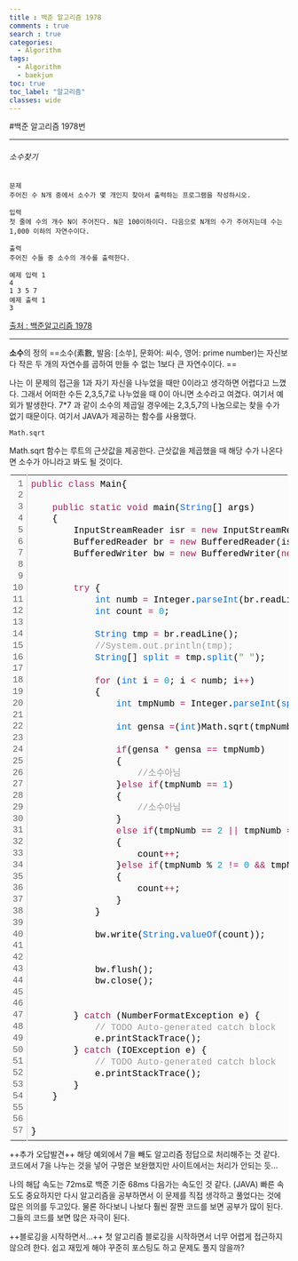 ```yaml
---
title : 백준 알고리즘 1978
comments : true
search : true
categories:
  - Algorithm
tags:
  - Algorithm
  - baekjun
toc: true
toc_label: "알고리즘"
classes: wide
---
```


#백준 알고리즘 1978번


* * *
###### 소수찾기
```
문제
주어진 수 N개 중에서 소수가 몇 개인지 찾아서 출력하는 프로그램을 작성하시오.

입력
첫 줄에 수의 개수 N이 주어진다. N은 100이하이다. 다음으로 N개의 수가 주어지는데 수는 1,000 이하의 자연수이다.

출력
주어진 수들 중 소수의 개수를 출력한다.

예제 입력 1
4
1 3 5 7
예제 출력 1
3
```
[출처 : 백준알고리즘 1978](https://www.acmicpc.net/problem/1978)


* * *

**소수**의 정의
==소수(素數, 발음: [소쑤], 문화어: 씨수, 영어: prime number)는 자신보다 작은 두 개의 자연수를 곱하여 만들 수 없는 1보다 큰 자연수이다. ==

나는 이 문제의 접근을 1과 자기 자신을 나누었을 때만 0이라고 생각하면 어렵다고 느꼈다. 그래서 어떠한 수든 2,3,5,7로 나누었을 때 0이 아니면 소수라고 여겼다. 여기서 예외가 발생한다. 7*7 과 같이 소수의 제곱일 경우에는 2,3,5,7의 나눔으로는 찾을 수가 없기 때문이다. 여기서 JAVA가 제공하는 함수를 사용했다.

`Math.sqrt`

Math.sqrt 함수는 루트의 근삿값을 제공한다. 근삿값을 제곱했을 때 해당 수가 나온다면 소수가 아니라고 봐도 될 것이다.

<div class="colorscripter-code" style="color:#010101; font-family:Consolas, 'Liberation Mono', Menlo, Courier, monospace !important; position:relative !important; overflow:auto"><table class="colorscripter-code-table" style="margin:0; padding:0; border:none; background-color:#fafafa; border-radius:4px;" cellspacing="0" cellpadding="0"><tr><td style="padding:6px; border-right:2px solid #e5e5e5"><div style="margin:0; padding:0; word-break:normal; text-align:right; color:#666; font-family:Consolas, 'Liberation Mono', Menlo, Courier, monospace !important; line-height:130%"><div style="line-height:130%">1</div><div style="line-height:130%">2</div><div style="line-height:130%">3</div><div style="line-height:130%">4</div><div style="line-height:130%">5</div><div style="line-height:130%">6</div><div style="line-height:130%">7</div><div style="line-height:130%">8</div><div style="line-height:130%">9</div><div style="line-height:130%">10</div><div style="line-height:130%">11</div><div style="line-height:130%">12</div><div style="line-height:130%">13</div><div style="line-height:130%">14</div><div style="line-height:130%">15</div><div style="line-height:130%">16</div><div style="line-height:130%">17</div><div style="line-height:130%">18</div><div style="line-height:130%">19</div><div style="line-height:130%">20</div><div style="line-height:130%">21</div><div style="line-height:130%">22</div><div style="line-height:130%">23</div><div style="line-height:130%">24</div><div style="line-height:130%">25</div><div style="line-height:130%">26</div><div style="line-height:130%">27</div><div style="line-height:130%">28</div><div style="line-height:130%">29</div><div style="line-height:130%">30</div><div style="line-height:130%">31</div><div style="line-height:130%">32</div><div style="line-height:130%">33</div><div style="line-height:130%">34</div><div style="line-height:130%">35</div><div style="line-height:130%">36</div><div style="line-height:130%">37</div><div style="line-height:130%">38</div><div style="line-height:130%">39</div><div style="line-height:130%">40</div><div style="line-height:130%">41</div><div style="line-height:130%">42</div><div style="line-height:130%">43</div><div style="line-height:130%">44</div><div style="line-height:130%">45</div><div style="line-height:130%">46</div><div style="line-height:130%">47</div><div style="line-height:130%">48</div><div style="line-height:130%">49</div><div style="line-height:130%">50</div><div style="line-height:130%">51</div><div style="line-height:130%">52</div><div style="line-height:130%">53</div><div style="line-height:130%">54</div><div style="line-height:130%">55</div><div style="line-height:130%">56</div><div style="line-height:130%">57</div></div></td><td style="padding:6px 0"><div style="margin:0; padding:0; color:#010101; font-family:Consolas, 'Liberation Mono', Menlo, Courier, monospace !important; line-height:130%"><div style="padding:0 6px; white-space:pre; line-height:130%"><span style="color:#a71d5d">public</span>&nbsp;<span style="color:#a71d5d">class</span>&nbsp;Main{</div><div style="padding:0 6px; white-space:pre; line-height:130%">&nbsp;&nbsp;&nbsp;&nbsp;&nbsp;&nbsp;&nbsp;&nbsp;&nbsp;&nbsp;&nbsp;&nbsp;</div><div style="padding:0 6px; white-space:pre; line-height:130%">&nbsp;&nbsp;&nbsp;&nbsp;<span style="color:#a71d5d">public</span>&nbsp;<span style="color:#a71d5d">static</span>&nbsp;<span style="color:#a71d5d">void</span>&nbsp;main(<span style="color:#066de2">String</span>[]&nbsp;args)</div><div style="padding:0 6px; white-space:pre; line-height:130%">&nbsp;&nbsp;&nbsp;&nbsp;{</div><div style="padding:0 6px; white-space:pre; line-height:130%">&nbsp;&nbsp;&nbsp;&nbsp;&nbsp;&nbsp;&nbsp;&nbsp;InputStreamReader&nbsp;isr&nbsp;<span style="color:#0086b3"></span><span style="color:#a71d5d">=</span>&nbsp;<span style="color:#a71d5d">new</span>&nbsp;InputStreamReader(<span style="color:#066de2">System</span>.<span style="color:#066de2">in</span>);&nbsp;</div><div style="padding:0 6px; white-space:pre; line-height:130%">&nbsp;&nbsp;&nbsp;&nbsp;&nbsp;&nbsp;&nbsp;&nbsp;BufferedReader&nbsp;br&nbsp;<span style="color:#0086b3"></span><span style="color:#a71d5d">=</span>&nbsp;<span style="color:#a71d5d">new</span>&nbsp;BufferedReader(isr);&nbsp;</div><div style="padding:0 6px; white-space:pre; line-height:130%">&nbsp;&nbsp;&nbsp;&nbsp;&nbsp;&nbsp;&nbsp;&nbsp;BufferedWriter&nbsp;bw&nbsp;<span style="color:#0086b3"></span><span style="color:#a71d5d">=</span>&nbsp;<span style="color:#a71d5d">new</span>&nbsp;BufferedWriter(<span style="color:#a71d5d">new</span>&nbsp;OutputStreamWriter(<span style="color:#066de2">System</span>.<span style="color:#066de2">out</span>));</div><div style="padding:0 6px; white-space:pre; line-height:130%">&nbsp;&nbsp;&nbsp;&nbsp;&nbsp;&nbsp;&nbsp;&nbsp;</div><div style="padding:0 6px; white-space:pre; line-height:130%">&nbsp;&nbsp;&nbsp;&nbsp;&nbsp;&nbsp;&nbsp;&nbsp;&nbsp;&nbsp;&nbsp;&nbsp;&nbsp;&nbsp;&nbsp;&nbsp;</div><div style="padding:0 6px; white-space:pre; line-height:130%">&nbsp;&nbsp;&nbsp;&nbsp;&nbsp;&nbsp;&nbsp;&nbsp;<span style="color:#a71d5d">try</span>&nbsp;{</div><div style="padding:0 6px; white-space:pre; line-height:130%">&nbsp;&nbsp;&nbsp;&nbsp;&nbsp;&nbsp;&nbsp;&nbsp;&nbsp;&nbsp;&nbsp;&nbsp;<span style="color:#066de2">int</span>&nbsp;numb&nbsp;<span style="color:#0086b3"></span><span style="color:#a71d5d">=</span>&nbsp;Integer.<span style="color:#066de2">parseInt</span>(br.readLine());</div><div style="padding:0 6px; white-space:pre; line-height:130%">&nbsp;&nbsp;&nbsp;&nbsp;&nbsp;&nbsp;&nbsp;&nbsp;&nbsp;&nbsp;&nbsp;&nbsp;<span style="color:#066de2">int</span>&nbsp;count&nbsp;<span style="color:#0086b3"></span><span style="color:#a71d5d">=</span>&nbsp;<span style="color:#0099cc">0</span>;</div><div style="padding:0 6px; white-space:pre; line-height:130%">&nbsp;&nbsp;&nbsp;&nbsp;&nbsp;&nbsp;&nbsp;&nbsp;&nbsp;&nbsp;&nbsp;&nbsp;</div><div style="padding:0 6px; white-space:pre; line-height:130%">&nbsp;&nbsp;&nbsp;&nbsp;&nbsp;&nbsp;&nbsp;&nbsp;&nbsp;&nbsp;&nbsp;&nbsp;<span style="color:#066de2">String</span>&nbsp;tmp&nbsp;<span style="color:#0086b3"></span><span style="color:#a71d5d">=</span>&nbsp;br.readLine();</div><div style="padding:0 6px; white-space:pre; line-height:130%">&nbsp;&nbsp;&nbsp;&nbsp;&nbsp;&nbsp;&nbsp;&nbsp;&nbsp;&nbsp;&nbsp;&nbsp;<span style="color:#999999">//System.out.println(tmp);</span></div><div style="padding:0 6px; white-space:pre; line-height:130%">&nbsp;&nbsp;&nbsp;&nbsp;&nbsp;&nbsp;&nbsp;&nbsp;&nbsp;&nbsp;&nbsp;&nbsp;<span style="color:#066de2">String</span>[]&nbsp;<span style="color:#066de2">split</span>&nbsp;<span style="color:#0086b3"></span><span style="color:#a71d5d">=</span>&nbsp;tmp.<span style="color:#066de2">split</span>(<span style="color:#63a35c">"&nbsp;"</span>);</div><div style="padding:0 6px; white-space:pre; line-height:130%">&nbsp;&nbsp;&nbsp;&nbsp;&nbsp;&nbsp;&nbsp;&nbsp;&nbsp;&nbsp;&nbsp;&nbsp;</div><div style="padding:0 6px; white-space:pre; line-height:130%">&nbsp;&nbsp;&nbsp;&nbsp;&nbsp;&nbsp;&nbsp;&nbsp;&nbsp;&nbsp;&nbsp;&nbsp;<span style="color:#a71d5d">for</span>&nbsp;(<span style="color:#066de2">int</span>&nbsp;i&nbsp;<span style="color:#0086b3"></span><span style="color:#a71d5d">=</span>&nbsp;<span style="color:#0099cc">0</span>;&nbsp;i&nbsp;<span style="color:#0086b3"></span><span style="color:#a71d5d">&lt;</span>&nbsp;numb;&nbsp;i<span style="color:#0086b3"></span><span style="color:#a71d5d">+</span><span style="color:#0086b3"></span><span style="color:#a71d5d">+</span>)</div><div style="padding:0 6px; white-space:pre; line-height:130%">&nbsp;&nbsp;&nbsp;&nbsp;&nbsp;&nbsp;&nbsp;&nbsp;&nbsp;&nbsp;&nbsp;&nbsp;{</div><div style="padding:0 6px; white-space:pre; line-height:130%">&nbsp;&nbsp;&nbsp;&nbsp;&nbsp;&nbsp;&nbsp;&nbsp;&nbsp;&nbsp;&nbsp;&nbsp;&nbsp;&nbsp;&nbsp;&nbsp;<span style="color:#066de2">int</span>&nbsp;tmpNumb&nbsp;<span style="color:#0086b3"></span><span style="color:#a71d5d">=</span>&nbsp;Integer.<span style="color:#066de2">parseInt</span>(<span style="color:#066de2">split</span>[i]);</div><div style="padding:0 6px; white-space:pre; line-height:130%">&nbsp;&nbsp;&nbsp;&nbsp;&nbsp;&nbsp;&nbsp;&nbsp;&nbsp;&nbsp;&nbsp;&nbsp;&nbsp;&nbsp;&nbsp;&nbsp;</div><div style="padding:0 6px; white-space:pre; line-height:130%">&nbsp;&nbsp;&nbsp;&nbsp;&nbsp;&nbsp;&nbsp;&nbsp;&nbsp;&nbsp;&nbsp;&nbsp;&nbsp;&nbsp;&nbsp;&nbsp;<span style="color:#066de2">int</span>&nbsp;gensa&nbsp;<span style="color:#0086b3"></span><span style="color:#a71d5d">=</span>(<span style="color:#066de2">int</span>)Math.sqrt(tmpNumb);</div><div style="padding:0 6px; white-space:pre; line-height:130%">&nbsp;&nbsp;&nbsp;&nbsp;&nbsp;&nbsp;&nbsp;&nbsp;&nbsp;&nbsp;&nbsp;&nbsp;&nbsp;&nbsp;&nbsp;&nbsp;</div><div style="padding:0 6px; white-space:pre; line-height:130%">&nbsp;&nbsp;&nbsp;&nbsp;&nbsp;&nbsp;&nbsp;&nbsp;&nbsp;&nbsp;&nbsp;&nbsp;&nbsp;&nbsp;&nbsp;&nbsp;<span style="color:#a71d5d">if</span>(gensa&nbsp;<span style="color:#0086b3"></span><span style="color:#a71d5d">*</span>&nbsp;gensa&nbsp;<span style="color:#0086b3"></span><span style="color:#a71d5d">=</span><span style="color:#0086b3"></span><span style="color:#a71d5d">=</span>&nbsp;tmpNumb)</div><div style="padding:0 6px; white-space:pre; line-height:130%">&nbsp;&nbsp;&nbsp;&nbsp;&nbsp;&nbsp;&nbsp;&nbsp;&nbsp;&nbsp;&nbsp;&nbsp;&nbsp;&nbsp;&nbsp;&nbsp;{</div><div style="padding:0 6px; white-space:pre; line-height:130%">&nbsp;&nbsp;&nbsp;&nbsp;&nbsp;&nbsp;&nbsp;&nbsp;&nbsp;&nbsp;&nbsp;&nbsp;&nbsp;&nbsp;&nbsp;&nbsp;&nbsp;&nbsp;&nbsp;&nbsp;<span style="color:#999999">//소수아님</span></div><div style="padding:0 6px; white-space:pre; line-height:130%">&nbsp;&nbsp;&nbsp;&nbsp;&nbsp;&nbsp;&nbsp;&nbsp;&nbsp;&nbsp;&nbsp;&nbsp;&nbsp;&nbsp;&nbsp;&nbsp;}<span style="color:#a71d5d">else</span>&nbsp;<span style="color:#a71d5d">if</span>(tmpNumb&nbsp;<span style="color:#0086b3"></span><span style="color:#a71d5d">=</span><span style="color:#0086b3"></span><span style="color:#a71d5d">=</span>&nbsp;<span style="color:#0099cc">1</span>)&nbsp;</div><div style="padding:0 6px; white-space:pre; line-height:130%">&nbsp;&nbsp;&nbsp;&nbsp;&nbsp;&nbsp;&nbsp;&nbsp;&nbsp;&nbsp;&nbsp;&nbsp;&nbsp;&nbsp;&nbsp;&nbsp;{</div><div style="padding:0 6px; white-space:pre; line-height:130%">&nbsp;&nbsp;&nbsp;&nbsp;&nbsp;&nbsp;&nbsp;&nbsp;&nbsp;&nbsp;&nbsp;&nbsp;&nbsp;&nbsp;&nbsp;&nbsp;&nbsp;&nbsp;&nbsp;&nbsp;<span style="color:#999999">//소수아님</span></div><div style="padding:0 6px; white-space:pre; line-height:130%">&nbsp;&nbsp;&nbsp;&nbsp;&nbsp;&nbsp;&nbsp;&nbsp;&nbsp;&nbsp;&nbsp;&nbsp;&nbsp;&nbsp;&nbsp;&nbsp;}</div><div style="padding:0 6px; white-space:pre; line-height:130%">&nbsp;&nbsp;&nbsp;&nbsp;&nbsp;&nbsp;&nbsp;&nbsp;&nbsp;&nbsp;&nbsp;&nbsp;&nbsp;&nbsp;&nbsp;&nbsp;<span style="color:#a71d5d">else</span>&nbsp;<span style="color:#a71d5d">if</span>(tmpNumb&nbsp;<span style="color:#0086b3"></span><span style="color:#a71d5d">=</span><span style="color:#0086b3"></span><span style="color:#a71d5d">=</span>&nbsp;<span style="color:#0099cc">2</span>&nbsp;<span style="color:#0086b3"></span><span style="color:#a71d5d">|</span><span style="color:#0086b3"></span><span style="color:#a71d5d">|</span>&nbsp;tmpNumb&nbsp;<span style="color:#0086b3"></span><span style="color:#a71d5d">=</span><span style="color:#0086b3"></span><span style="color:#a71d5d">=</span>&nbsp;<span style="color:#0099cc">3</span>&nbsp;<span style="color:#0086b3"></span><span style="color:#a71d5d">|</span><span style="color:#0086b3"></span><span style="color:#a71d5d">|</span>&nbsp;tmpNumb&nbsp;<span style="color:#0086b3"></span><span style="color:#a71d5d">=</span><span style="color:#0086b3"></span><span style="color:#a71d5d">=</span>&nbsp;<span style="color:#0099cc">5</span>&nbsp;<span style="color:#0086b3"></span><span style="color:#a71d5d">|</span><span style="color:#0086b3"></span><span style="color:#a71d5d">|</span>&nbsp;tmpNumb&nbsp;<span style="color:#0086b3"></span><span style="color:#a71d5d">=</span><span style="color:#0086b3"></span><span style="color:#a71d5d">=</span>&nbsp;<span style="color:#0099cc">7</span>)</div><div style="padding:0 6px; white-space:pre; line-height:130%">&nbsp;&nbsp;&nbsp;&nbsp;&nbsp;&nbsp;&nbsp;&nbsp;&nbsp;&nbsp;&nbsp;&nbsp;&nbsp;&nbsp;&nbsp;&nbsp;{</div><div style="padding:0 6px; white-space:pre; line-height:130%">&nbsp;&nbsp;&nbsp;&nbsp;&nbsp;&nbsp;&nbsp;&nbsp;&nbsp;&nbsp;&nbsp;&nbsp;&nbsp;&nbsp;&nbsp;&nbsp;&nbsp;&nbsp;&nbsp;&nbsp;count<span style="color:#0086b3"></span><span style="color:#a71d5d">+</span><span style="color:#0086b3"></span><span style="color:#a71d5d">+</span>;</div><div style="padding:0 6px; white-space:pre; line-height:130%">&nbsp;&nbsp;&nbsp;&nbsp;&nbsp;&nbsp;&nbsp;&nbsp;&nbsp;&nbsp;&nbsp;&nbsp;&nbsp;&nbsp;&nbsp;&nbsp;}<span style="color:#a71d5d">else</span>&nbsp;<span style="color:#a71d5d">if</span>(tmpNumb&nbsp;%&nbsp;<span style="color:#0099cc">2</span>&nbsp;<span style="color:#0086b3"></span><span style="color:#a71d5d">!</span><span style="color:#0086b3"></span><span style="color:#a71d5d">=</span>&nbsp;<span style="color:#0099cc">0</span>&nbsp;<span style="color:#0086b3"></span><span style="color:#a71d5d">&amp;</span><span style="color:#0086b3"></span><span style="color:#a71d5d">&amp;</span>&nbsp;tmpNumb&nbsp;%&nbsp;<span style="color:#0099cc">3</span>&nbsp;<span style="color:#0086b3"></span><span style="color:#a71d5d">!</span><span style="color:#0086b3"></span><span style="color:#a71d5d">=</span>&nbsp;<span style="color:#0099cc">0</span>&nbsp;<span style="color:#0086b3"></span><span style="color:#a71d5d">&amp;</span><span style="color:#0086b3"></span><span style="color:#a71d5d">&amp;</span>&nbsp;tmpNumb&nbsp;%&nbsp;<span style="color:#0099cc">5</span>&nbsp;<span style="color:#0086b3"></span><span style="color:#a71d5d">!</span><span style="color:#0086b3"></span><span style="color:#a71d5d">=</span><span style="color:#0099cc">0</span>&nbsp;<span style="color:#0086b3"></span><span style="color:#a71d5d">&amp;</span><span style="color:#0086b3"></span><span style="color:#a71d5d">&amp;</span>&nbsp;tmpNumb&nbsp;%&nbsp;<span style="color:#0099cc">7</span>&nbsp;<span style="color:#0086b3"></span><span style="color:#a71d5d">!</span><span style="color:#0086b3"></span><span style="color:#a71d5d">=</span><span style="color:#0099cc">0</span>)</div><div style="padding:0 6px; white-space:pre; line-height:130%">&nbsp;&nbsp;&nbsp;&nbsp;&nbsp;&nbsp;&nbsp;&nbsp;&nbsp;&nbsp;&nbsp;&nbsp;&nbsp;&nbsp;&nbsp;&nbsp;{</div><div style="padding:0 6px; white-space:pre; line-height:130%">&nbsp;&nbsp;&nbsp;&nbsp;&nbsp;&nbsp;&nbsp;&nbsp;&nbsp;&nbsp;&nbsp;&nbsp;&nbsp;&nbsp;&nbsp;&nbsp;&nbsp;&nbsp;&nbsp;&nbsp;count<span style="color:#0086b3"></span><span style="color:#a71d5d">+</span><span style="color:#0086b3"></span><span style="color:#a71d5d">+</span>;</div><div style="padding:0 6px; white-space:pre; line-height:130%">&nbsp;&nbsp;&nbsp;&nbsp;&nbsp;&nbsp;&nbsp;&nbsp;&nbsp;&nbsp;&nbsp;&nbsp;&nbsp;&nbsp;&nbsp;&nbsp;}</div><div style="padding:0 6px; white-space:pre; line-height:130%">&nbsp;&nbsp;&nbsp;&nbsp;&nbsp;&nbsp;&nbsp;&nbsp;&nbsp;&nbsp;&nbsp;&nbsp;}</div><div style="padding:0 6px; white-space:pre; line-height:130%">&nbsp;&nbsp;&nbsp;&nbsp;&nbsp;&nbsp;&nbsp;&nbsp;&nbsp;&nbsp;&nbsp;&nbsp;</div><div style="padding:0 6px; white-space:pre; line-height:130%">&nbsp;&nbsp;&nbsp;&nbsp;&nbsp;&nbsp;&nbsp;&nbsp;&nbsp;&nbsp;&nbsp;&nbsp;bw.write(<span style="color:#066de2">String</span>.<span style="color:#066de2">valueOf</span>(count));</div><div style="padding:0 6px; white-space:pre; line-height:130%">&nbsp;&nbsp;&nbsp;&nbsp;</div><div style="padding:0 6px; white-space:pre; line-height:130%">&nbsp;</div><div style="padding:0 6px; white-space:pre; line-height:130%">&nbsp;&nbsp;&nbsp;&nbsp;&nbsp;&nbsp;&nbsp;&nbsp;&nbsp;&nbsp;&nbsp;&nbsp;bw.flush();</div><div style="padding:0 6px; white-space:pre; line-height:130%">&nbsp;&nbsp;&nbsp;&nbsp;&nbsp;&nbsp;&nbsp;&nbsp;&nbsp;&nbsp;&nbsp;&nbsp;bw.close();</div><div style="padding:0 6px; white-space:pre; line-height:130%">&nbsp;&nbsp;&nbsp;&nbsp;&nbsp;&nbsp;&nbsp;&nbsp;&nbsp;&nbsp;&nbsp;&nbsp;</div><div style="padding:0 6px; white-space:pre; line-height:130%">&nbsp;&nbsp;&nbsp;&nbsp;&nbsp;&nbsp;&nbsp;&nbsp;&nbsp;&nbsp;&nbsp;&nbsp;</div><div style="padding:0 6px; white-space:pre; line-height:130%">&nbsp;&nbsp;&nbsp;&nbsp;&nbsp;&nbsp;&nbsp;&nbsp;}&nbsp;<span style="color:#a71d5d">catch</span>&nbsp;(NumberFormatException&nbsp;e)&nbsp;{</div><div style="padding:0 6px; white-space:pre; line-height:130%">&nbsp;&nbsp;&nbsp;&nbsp;&nbsp;&nbsp;&nbsp;&nbsp;&nbsp;&nbsp;&nbsp;&nbsp;<span style="color:#999999">//&nbsp;TODO&nbsp;Auto-generated&nbsp;catch&nbsp;block</span></div><div style="padding:0 6px; white-space:pre; line-height:130%">&nbsp;&nbsp;&nbsp;&nbsp;&nbsp;&nbsp;&nbsp;&nbsp;&nbsp;&nbsp;&nbsp;&nbsp;e.printStackTrace();</div><div style="padding:0 6px; white-space:pre; line-height:130%">&nbsp;&nbsp;&nbsp;&nbsp;&nbsp;&nbsp;&nbsp;&nbsp;}&nbsp;<span style="color:#a71d5d">catch</span>&nbsp;(IOException&nbsp;e)&nbsp;{</div><div style="padding:0 6px; white-space:pre; line-height:130%">&nbsp;&nbsp;&nbsp;&nbsp;&nbsp;&nbsp;&nbsp;&nbsp;&nbsp;&nbsp;&nbsp;&nbsp;<span style="color:#999999">//&nbsp;TODO&nbsp;Auto-generated&nbsp;catch&nbsp;block</span></div><div style="padding:0 6px; white-space:pre; line-height:130%">&nbsp;&nbsp;&nbsp;&nbsp;&nbsp;&nbsp;&nbsp;&nbsp;&nbsp;&nbsp;&nbsp;&nbsp;e.printStackTrace();</div><div style="padding:0 6px; white-space:pre; line-height:130%">&nbsp;&nbsp;&nbsp;&nbsp;&nbsp;&nbsp;&nbsp;&nbsp;}</div><div style="padding:0 6px; white-space:pre; line-height:130%">&nbsp;&nbsp;&nbsp;&nbsp;}</div><div style="padding:0 6px; white-space:pre; line-height:130%">&nbsp;&nbsp;&nbsp;&nbsp;</div><div style="padding:0 6px; white-space:pre; line-height:130%">&nbsp;&nbsp;&nbsp;&nbsp;</div><div style="padding:0 6px; white-space:pre; line-height:130%">}</div></div><div style="text-align:right; margin-top:-13px; margin-right:5px; font-size:9px; font-style:italic"><a href="http://colorscripter.com/info#e" target="_blank" style="color:#e5e5e5; text-decoration:none">Colored by Color Scripter</a></div></td><td style="vertical-align:bottom; padding:0 2px 4px 0"><a href="http://colorscripter.com/info#e" target="_blank" style="text-decoration:none; color:white"><span style="font-size:9px; word-break:normal; background-color:#e5e5e5; color:white; border-radius:10px; padding:1px">cs</span></a></td></tr></table></div>


++추가 오답발견++
해당 예외에서 7을 빼도 알고리즘 정답으로 처리해주는 것 같다.
코드에서 7을 나누는 것을 넣어 구멍은 보완했지만 사이트에서는 처리가 안되는 듯...


나의 해답 속도는 72ms로 백준 기준 68ms 다음가는 속도인 것 같다. (JAVA)
빠른 속도도 중요하지만 다시 알고리즘을 공부하면서 이 문제를 직접 생각하고 풀었다는 것에 많은 의의를 두고있다. 물론 하다보니 나보다 훨씬 잘짠 코드를 보면 공부가 많이 된다. 그들의 코드를 보면 많은 자극이 된다.


++블로깅을 시작하면서...++
첫 알고리즘 블로깅을 시작하면서 너무 어렵게 접근하지 않으려 한다.
쉽고 재밌게 해야 꾸준히 포스팅도 하고 문제도 풀지 않을까?


